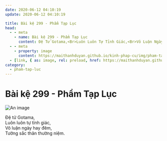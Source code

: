 ```yaml
---
date: 2020-06-12 04:10:19
update: 2020-06-12 04:10:19

title: Bài kệ 299 - Phẩm Tạp Lục
head:
  - - meta
    - name: Bài kệ 299 - Phẩm Tạp Lục
      content: Ðệ Tử Gotama,<Br>Luôn Luôn Tự Tỉnh Giác,<Br>Vô Luận Ngày Hay Đêm,<Br>Tưởng Sắc Thân Thường Niệm.<Br>
  - - meta
    - property: image
      content: https://maithanhduyan.github.io/kinh-phap-cu/img/pham-tap-luc/pham-tap-luc-299.jpg
  - [link, { as: image, rel: preload, href: https://maithanhduyan.github.io/kinh-phap-cu/img/pham-tap-luc/pham-tap-luc-299.jpg }]
category:
  - pham-tap-luc
---
```


# Bài kệ 299 - Phẩm Tạp Lục

![An image](/img/pham-tap-luc/pham-tap-luc-299.jpg)

Ðệ tử Gotama,<br>Luôn luôn tự tỉnh giác,<br>Vô luận ngày hay đêm,<br>Tưởng sắc thân thường niệm.<br>
